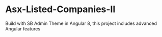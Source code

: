 # Asx-Listed-Companies-II

Build with SB Admin Theme in Angular 8, this project includes advanced Angular features
 
